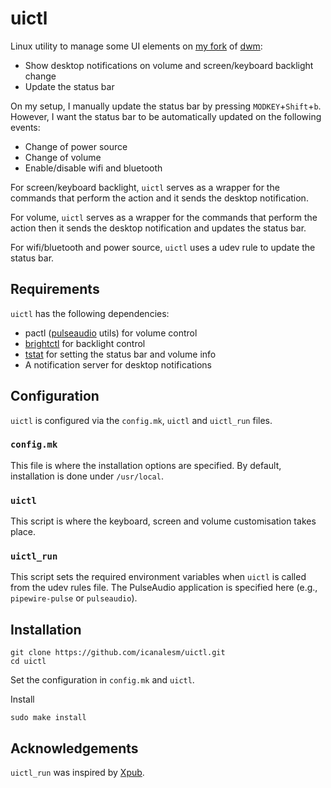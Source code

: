 # uictl

Linux utility to manage some UI elements on [my fork](https://github.com/icanalesm/dwm) of [dwm](https://dwm.suckless.org/):

* Show desktop notifications on volume and screen/keyboard backlight change
* Update the status bar

On my setup, I manually update the status bar by pressing `MODKEY`+`Shift`+`b`. However, I want the status bar to be automatically updated on the following events:

* Change of power source
* Change of volume
* Enable/disable wifi and bluetooth

For screen/keyboard backlight, `uictl` serves as a wrapper for the commands that perform the action and it sends the desktop notification.

For volume, `uictl` serves as a wrapper for the commands that perform the action then it sends the desktop notification and updates the status bar.

For wifi/bluetooth and power source, `uictl` uses a udev rule to update the status bar.


## Requirements

`uictl` has the following dependencies:

* pactl ([pulseaudio](https://www.freedesktop.org/wiki/Software/PulseAudio/) utils) for volume control
* [brightctl](https://github.com/icanalesm/brightctl) for backlight control
* [tstat](https://github.com/icanalesm/tstat) for setting the status bar and volume info
* A notification server for desktop notifications


## Configuration

`uictl` is configured via the `config.mk`, `uictl` and `uictl_run` files.

### `config.mk`

This file is where the installation options are specified. By default, installation is done under `/usr/local`.

### `uictl`

This script is where the keyboard, screen and volume customisation takes place.

### `uictl_run`
This script sets the required environment variables when `uictl` is called from the udev rules file. The PulseAudio application is specified here (e.g., `pipewire-pulse` or `pulseaudio`).


## Installation

```
git clone https://github.com/icanalesm/uictl.git
cd uictl
```

Set the configuration in `config.mk` and `uictl`.

Install
```
sudo make install
```


## Acknowledgements

`uictl_run` was inspired by [Xpub](https://github.com/Ventto/xpub).
